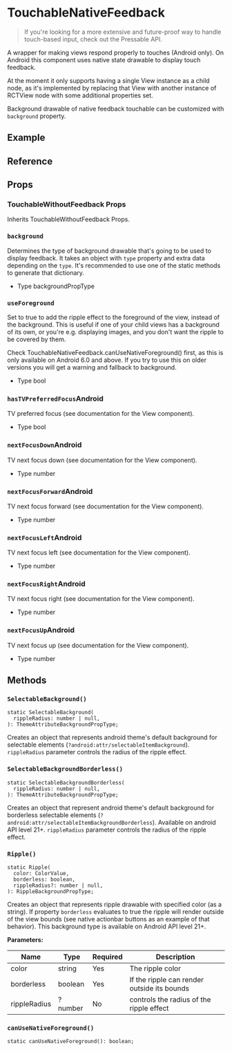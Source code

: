 # TouchableNativeFeedback

> If you're looking for a more extensive and future-proof way to handle touch-based input, check out the Pressable API.

A wrapper for making views respond properly to touches (Android only). On Android this component uses native state drawable to display touch feedback.

At the moment it only supports having a single View instance as a child node, as it's implemented by replacing that View with another instance of RCTView node with some additional properties set.

Background drawable of native feedback touchable can be customized with `background` property.

## Example

## Reference

## Props

### TouchableWithoutFeedback Props

Inherits TouchableWithoutFeedback Props.

### `background`

Determines the type of background drawable that's going to be used to display feedback. It takes an object with `type` property and extra data depending on the `type`. It's recommended to use one of the static methods to generate that dictionary.

* Type
  backgroundPropType

### `useForeground`

Set to true to add the ripple effect to the foreground of the view, instead of the background. This is useful if one of your child views has a background of its own, or you're e.g. displaying images, and you don't want the ripple to be covered by them.

Check TouchableNativeFeedback.canUseNativeForeground() first, as this is only available on Android 6.0 and above. If you try to use this on older versions you will get a warning and fallback to background.

* Type
  bool

### `hasTVPreferredFocus`Android

TV preferred focus (see documentation for the View component).

* Type
  bool

### `nextFocusDown`Android

TV next focus down (see documentation for the View component).

* Type
  number

### `nextFocusForward`Android

TV next focus forward (see documentation for the View component).

* Type
  number

### `nextFocusLeft`Android

TV next focus left (see documentation for the View component).

* Type
  number

### `nextFocusRight`Android

TV next focus right (see documentation for the View component).

* Type
  number

### `nextFocusUp`Android

TV next focus up (see documentation for the View component).

* Type
  number

## Methods

### `SelectableBackground()`

```
static SelectableBackground(
  rippleRadius: number | null,
): ThemeAttributeBackgroundPropType;
```

Creates an object that represents android theme's default background for selectable elements (`?android:attr/selectableItemBackground`). `rippleRadius` parameter controls the radius of the ripple effect.

### `SelectableBackgroundBorderless()`

```
static SelectableBackgroundBorderless(
  rippleRadius: number | null,
): ThemeAttributeBackgroundPropType;
```

Creates an object that represent android theme's default background for borderless selectable elements (`?android:attr/selectableItemBackgroundBorderless`). Available on android API level 21+. `rippleRadius` parameter controls the radius of the ripple effect.

### `Ripple()`

```
static Ripple(
  color: ColorValue,
  borderless: boolean,
  rippleRadius?: number | null,
): RippleBackgroundPropType;
```

Creates an object that represents ripple drawable with specified color (as a string). If property `borderless` evaluates to true the ripple will render outside of the view bounds (see native actionbar buttons as an example of that behavior). This background type is available on Android API level 21+.

**Parameters:**

|Name|Type|Required|Description|
|-|-|-|-|
|color|string|Yes|The ripple color|
|borderless|boolean|Yes|If the ripple can render outside its bounds|
|rippleRadius|?number|No|controls the radius of the ripple effect|

### `canUseNativeForeground()`

```
static canUseNativeForeground(): boolean;
```
